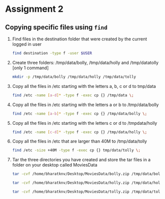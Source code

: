 # Assignment 2

## Copying specific files using `find`

1. Find files in the destination folder that were created by the current logged in user

    ```bash
    find destination -type f -user $USER
    ``` 

2. Create three folders: /tmp/data/bolly, /tmp/data/holly and /tmp/datatolly [only 1 command]
    
    ```bash
    mkdir -p /tmp/data/bolly /tmp/data/holly /tmp/data/tolly
    ```
3.  Copy all the files in /etc starting with the letters a, b, c or d to tmp/data
    
    ```bash
    find /etc -name [a-d]* -type f -exec cp {} /tmp/data \;
    ```
4. Copy all the files in /etc starting with the letters a or b to /tmp/data/bolly
    
    ```bash
    find /etc -name [a-b]* -type f -exec cp {} /tmp/data/bolly \;
    ```
5. Copy all the files in /etc starting with the letters c or d to /tmpdata/holly
    
    ```bash
    find /etc -name [c-d]* -type f -exec cp {} /tmp/data/holly \;
    ```
6. Copy all the files in /etc that are larger than 40M to /tmp/data/tolly
    
    ```bash
    find /etc -size +40M -type f -exec cp {} tmp/data/tolly \;
    ```
7. Tar the three directories you have created and store the tar files in a folder on your desktop called MoviesData
    
    ```bash
    tar -cvf /home/bharatknv/Desktop/MoviesData/bolly.zip /tmp/data/bolly

    tar -cvf /home/bharatknv/Desktop/MoviesData/holly.zip /tmp/data/holly
    
    tar -cvf /home/bharatknv/Desktop/MoviesData/tolly.zip /tmp/data/tolly
    ```

